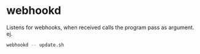 # webhookd

Listens for webhooks, when received calls the program pass as argument. ej.

```sh
webhookd -- update.sh
```
